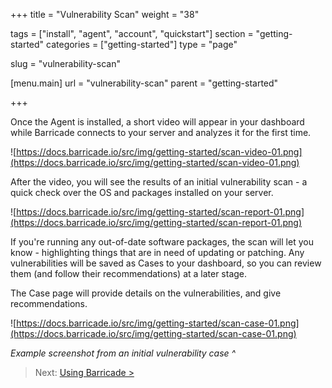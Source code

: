 +++
title = "Vulnerability Scan"
weight = "38"

tags = ["install", "agent", "account", "quickstart"]
section = "getting-started"
categories = ["getting-started"]
type = "page"

slug = "vulnerability-scan"

[menu.main]
    url = "vulnerability-scan"
    parent = "getting-started"

+++

Once the Agent is installed, a short video will appear in your dashboard while Barricade connects to your server and analyzes it for the first time.

![https://docs.barricade.io/src/img/getting-started/scan-video-01.png](https://docs.barricade.io/src/img/getting-started/scan-video-01.png)

After the video, you will see the results of an initial vulnerability scan - a quick check over the OS and packages installed on your server.

![https://docs.barricade.io/src/img/getting-started/scan-report-01.png](https://docs.barricade.io/src/img/getting-started/scan-report-01.png)

If you're running any out-of-date software packages, the scan will let you know - highlighting things that are in need of updating or patching. Any vulnerabilities will be saved as Cases to your dashboard, so you can review them (and follow their recommendations) at a later stage.

The Case page will provide details on the vulnerabilities, and give recommendations.

![https://docs.barricade.io/src/img/getting-started/scan-case-01.png](https://docs.barricade.io/src/img/getting-started/scan-case-01.png)

_Example screenshot from an initial vulnerability case ^_


> Next: [Using Barricade >](https://docs.barricade.io/using-barricade/)